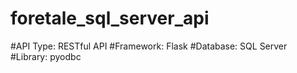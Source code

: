 # foretale_sql_server_api
#API Type: RESTful API #Framework: Flask #Database: SQL Server #Library: pyodbc
